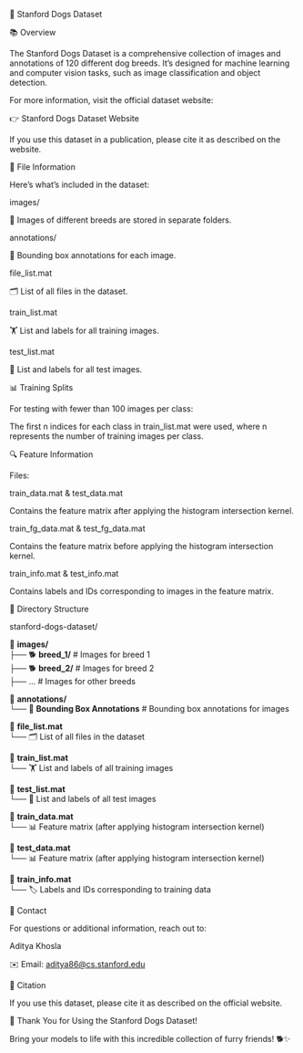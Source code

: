 🐶 Stanford Dogs Dataset


📚 Overview

The Stanford Dogs Dataset is a comprehensive collection of images and annotations of 120 different dog breeds. It’s designed for machine learning and computer vision tasks, such as image classification and object detection.


For more information, visit the official dataset website:

👉 Stanford Dogs Dataset Website

If you use this dataset in a publication, please cite it as described on the website.

📁 File Information

Here’s what’s included in the dataset:

images/

📂 Images of different breeds are stored in separate folders.

annotations/

📝 Bounding box annotations for each image.

file_list.mat

🗂️ List of all files in the dataset.

train_list.mat

🏋️ List and labels for all training images.

test_list.mat

🧪 List and labels for all test images.

📊 Training Splits

For testing with fewer than 100 images per class:

The first n indices for each class in train_list.mat were used, where n represents the number of training images per class.

🔍 Feature Information

Files:

train_data.mat & test_data.mat

Contains the feature matrix after applying the histogram intersection kernel.


train_fg_data.mat & test_fg_data.mat

Contains the feature matrix before applying the histogram intersection kernel.

train_info.mat & test_info.mat

Contains labels and IDs corresponding to images in the feature matrix.

💾 Directory Structure

stanford-dogs-dataset/

📁 **images/**  
   ├── 🐕 **breed_1/**              # Images for breed 1  
   ├── 🐕 **breed_2/**              # Images for breed 2  
   ├── ...                          # Images for other breeds  

📁 **annotations/**  
   └── 📝 **Bounding Box Annotations**   # Bounding box annotations for images  

📄 **file_list.mat**  
   └── 🗂️ List of all files in the dataset  

📄 **train_list.mat**  
   └── 🏋️ List and labels of all training images  

📄 **test_list.mat**  
   └── 🧪 List and labels of all test images  

📄 **train_data.mat**  
   └── 📊 Feature matrix (after applying histogram intersection kernel)  

📄 **test_data.mat**  
   └── 📊 Feature matrix (after applying histogram intersection kernel)  

📄 **train_info.mat**  
   └── 🏷️ Labels and IDs corresponding to training data  


📧 Contact

For questions or additional information, reach out to:

Aditya Khosla

✉️ Email: aditya86@cs.stanford.edu


📝 Citation

If you use this dataset, please cite it as described on the official website.


🌟 Thank You for Using the Stanford Dogs Dataset!

Bring your models to life with this incredible collection of furry friends! 🐕✨

